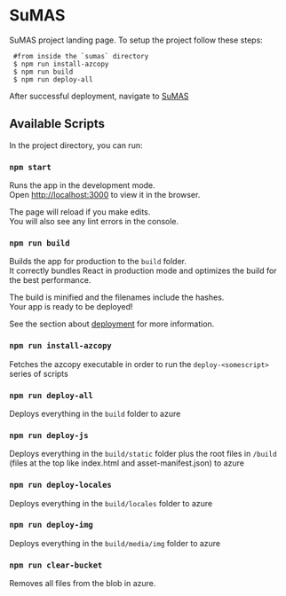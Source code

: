 # SuMAS

SuMAS project landing page. To setup the project follow these steps:

```shell
 #from inside the `sumas` directory
 $ npm run install-azcopy
 $ npm run build
 $ npm run deploy-all
```

After successful deployment, navigate to [SuMAS](https://uprm-sumas.azurewebsites.net/)

## Available Scripts

In the project directory, you can run:

### `npm start`

Runs the app in the development mode.\
Open [http://localhost:3000](http://localhost:3000) to view it in the browser.

The page will reload if you make edits.\
You will also see any lint errors in the console.

### `npm run build`

Builds the app for production to the `build` folder.\
It correctly bundles React in production mode and optimizes the build for the best performance.

The build is minified and the filenames include the hashes.\
Your app is ready to be deployed!

See the section about [deployment](https://facebook.github.io/create-react-app/docs/deployment) for more information.

### `npm run install-azcopy`

Fetches the azcopy executable in order to run the `deploy-<somescript>` series of scripts

### `npm run deploy-all`

Deploys everything in the `build` folder to azure

### `npm run deploy-js`

Deploys everything in the `build/static` folder plus the root files in `/build` (files at the top like index.html and asset-manifest.json) to azure

### `npm run deploy-locales`

Deploys everything in the `build/locales` folder to azure

### `npm run deploy-img`

Deploys everything in the `build/media/img` folder to azure

### `npm run clear-bucket`

Removes all files from the blob in azure.
